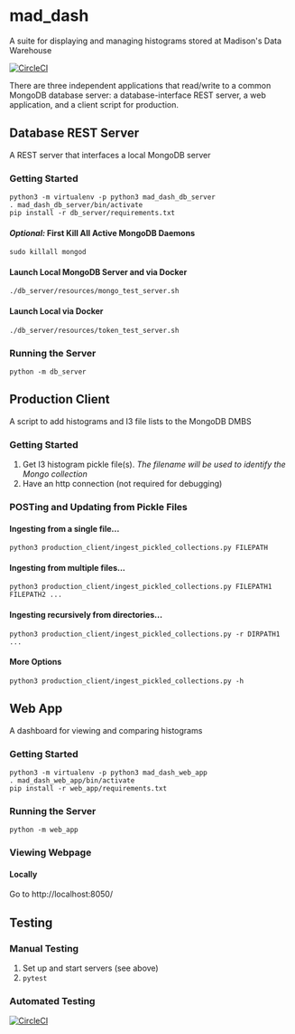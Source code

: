 # mad_dash
A suite for displaying and managing histograms stored at Madison's Data Warehouse

[![CircleCI](https://circleci.com/gh/WIPACrepo/mad_dash/tree/master.svg?style=shield)](https://circleci.com/gh/WIPACrepo/mad_dash/tree/master)

There are three independent applications that read/write to a common MongoDB database server: a database-interface REST server, a web application, and a client script for production.


## Database REST Server
A REST server that interfaces a local MongoDB server

### Getting Started
    python3 -m virtualenv -p python3 mad_dash_db_server
    . mad_dash_db_server/bin/activate
    pip install -r db_server/requirements.txt

#### *Optional:* First Kill All Active MongoDB Daemons
`sudo killall mongod`

#### Launch Local MongoDB Server and via Docker
    ./db_server/resources/mongo_test_server.sh

#### Launch Local  via Docker
    ./db_server/resources/token_test_server.sh

### Running the Server
    python -m db_server


## Production Client
A script to add histograms and I3 file lists to the MongoDB DMBS

### Getting Started
1. Get I3 histogram pickle file(s). *The filename will be used to identify the Mongo collection*
1. Have an http connection (not required for debugging)

### POSTing and Updating from Pickle Files
#### Ingesting from a single file...
    python3 production_client/ingest_pickled_collections.py FILEPATH
#### Ingesting from multiple files...
    python3 production_client/ingest_pickled_collections.py FILEPATH1 FILEPATH2 ...
#### Ingesting recursively from directories...
    python3 production_client/ingest_pickled_collections.py -r DIRPATH1 ...
#### More Options
    python3 production_client/ingest_pickled_collections.py -h


## Web App
A dashboard for viewing and comparing histograms

### Getting Started
    python3 -m virtualenv -p python3 mad_dash_web_app
    . mad_dash_web_app/bin/activate
    pip install -r web_app/requirements.txt

### Running the Server
    python -m web_app

### Viewing Webpage
#### Locally
Go to http://localhost:8050/


## Testing

### Manual Testing
1. Set up and start servers (see above)
1. `pytest`

### Automated Testing
[![CircleCI](https://circleci.com/gh/WIPACrepo/mad_dash/tree/master.svg?style=shield)](https://circleci.com/gh/WIPACrepo/mad_dash/tree/master)

